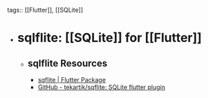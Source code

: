 tags:: [[Flutter]], [[SQLite]]

- # sqlflite: [[SQLite]] for [[Flutter]]
	- ## sqlflite Resources
		- [sqflite | Flutter Package](https://pub.dev/packages/sqflite)
		- [GitHub - tekartik/sqflite: SQLite flutter plugin](https://github.com/tekartik/sqflite)